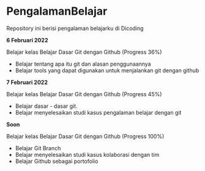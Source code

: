 # PengalamanBelajar
Repository ini berisi pengalaman belajarku di Dicoding

**6 Februari 2022**

Belajar kelas Belajar Dasar Git dengan Github (Progress 36%)
  * Belajar tentang apa itu git dan alasan penggunaannya
  * Belajar tools yang dapat digunakan untuk menjalankan git dengan github


**7 Februari 2022**

Belajar kelas Belajar Dasar Git dengan Github (Progress 45%)
  * Belajar dasar - dasar git.
  * Belajar menyelesaikan studi kasus pengalaman belajar dengan git

**Soon**

Belajar kelas Belajar Dasar Git dengan Github (Progress 100%)
  * Belajar Git Branch
  * Belajar menyelesaikan studi kasus kolaborasi dengan tim
  * Belajar Github sebagai portofolio
